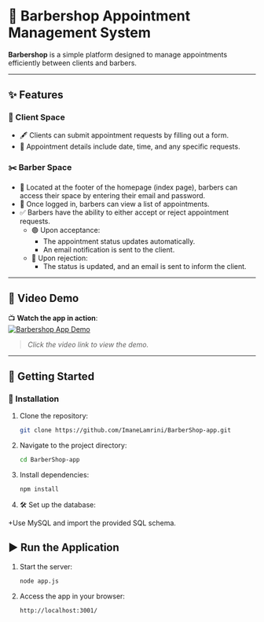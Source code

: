 # 💈 Barbershop Appointment Management System

**Barbershop** is a simple platform designed to manage appointments efficiently between clients and barbers.

---

## ✨ Features

### 👤 Client Space
- 🖋️ Clients can submit appointment requests by filling out a form.
- 📅 Appointment details include date, time, and any specific requests.

### ✂️ Barber Space
- 🔑 Located at the footer of the homepage (index page), barbers can access their space by entering their email and password.
- 📜 Once logged in, barbers can view a list of appointments.
- ✅ Barbers have the ability to either accept or reject appointment requests.
  - 🟢 Upon acceptance:
    - The appointment status updates automatically.
    - An email notification is sent to the client.
  - 🔴 Upon rejection:
    - The status is updated, and an email is sent to inform the client.

---

## 🎥 Video Demo
📺 **Watch the app in action**:  
[![Barbershop App Demo](https://img.youtube.com/vi/your-video-id/0.jpg)](https://www.youtube.com/watch?v=your-video-id)  
> *Click the video link to view the demo.*
---

## 🚀 Getting Started

### 📂 Installation
1. Clone the repository:
   ```bash
   git clone https://github.com/ImaneLamrini/BarberShop-app.git
2. Navigate to the project directory:
   ```bash
   cd BarberShop-app
3. Install dependencies:
   ```bash
   npm install
4. 🛠️ Set up the database:
   
+Use MySQL and import the provided SQL schema.

## ▶️ Run the Application

1. Start the server:
   ```bash
   node app.js
2. Access the app in your browser:
   ```bash
   http://localhost:3001/





